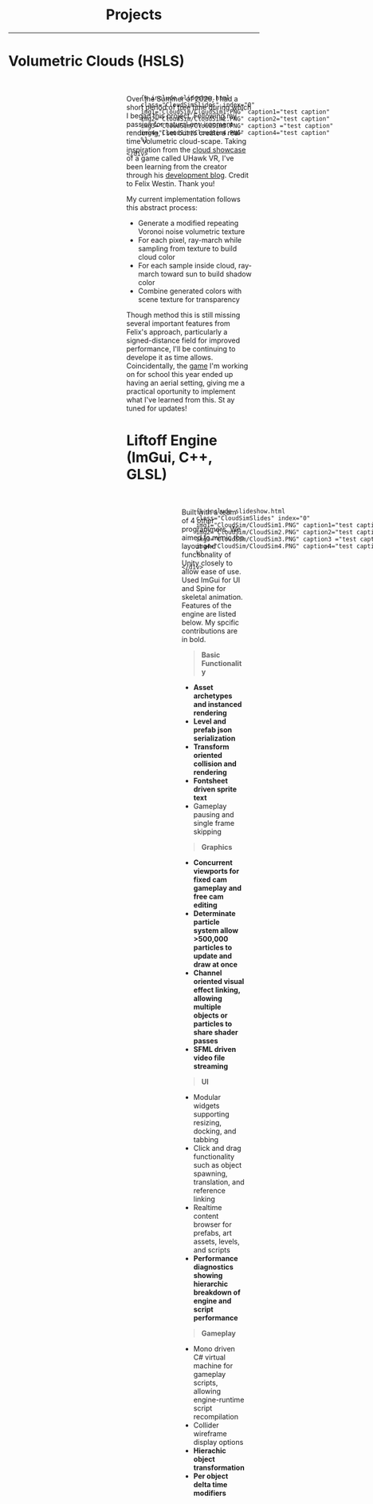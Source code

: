 
<h1 style="text-align: center;">Projects</h1>
<hr>

# Volumetric Clouds (HSLS)

<br>

<div class="aspect-ratio" style="float: right; width:50%; margin: 0px 15px 15px;">  
    <div style="position: absolute; width: 100%; height: 100%;">

        {% include slideshow.html 
        class="CloudSimSlides" index="0"
        img1="CloudSim/CloudSim1.PNG" caption1="test caption"
        img2="CloudSim/CloudSim2.PNG" caption2="test caption"
        img3="CloudSim/CloudSim3.PNG" caption3 ="test caption"
        img4="CloudSim/CloudSim4.PNG" caption4="test caption"
        %}

    </div>
</div>

Over the Summer of 2020, I had a short period of free time during which I began this project. Following my passion for natural env ironment rendering, I set out to create a real-time volumetric cloud-scape. Taking inspiration from the [cloud showcase](https://youtu.be/5tHzP00qZMQ?t=69) of a game called UHawk VR, I've been learning from the  creator through his [development blog](https://blog.uhawkvr.com/). Credit to Felix Westin. Thank you!

My current implementation follows this abstract process:
- Generate a modified repeating Voronoi noise volumetric texture
- For each pixel, ray-march while sampling from texture to build cloud color
- For each sample inside cloud, ray-march toward sun to build shadow color
- Combine generated colors with scene texture for transparency

Though method this is still missing several important features from Felix's approach, particularly a signed-distance field for improved performance, I'll be continuing to develope it as time allows. Coincidentally, the [game](https://rdavisdev.github.io/games) I'm working on for school this year ended up having an aerial setting, giving me a practical oportunity to implement what I've learned from this. St ay tuned for updates!

<div style ="clear:both; display: block;">
</div>

# Liftoff Engine (ImGui, C++, GLSL)

<br>

<div class="aspect-ratio" style="float: right; width:50%; margin: 0px 15px 15px;">  
    <div style="position: absolute; width: 100%; height: 100%;">

        {% include slideshow.html 
        class="CloudSimSlides" index="0"
        img1="CloudSim/CloudSim1.PNG" caption1="test caption"
        img2="CloudSim/CloudSim2.PNG" caption2="test caption"
        img3="CloudSim/CloudSim3.PNG" caption3 ="test caption"
        img4="CloudSim/CloudSim4.PNG" caption4="test caption"
        %}

    </div>
</div>

Built with a team of 4 other programmers. We aimed to mimic the layout and functionality of Unity closely to allow ease of use. Used ImGui for UI and Spine for skeletal animation. Features of the engine are listed below. My spcific contributions are in bold.

> **Basic Functionality**
- **Asset archetypes and instanced rendering**
- **Level and prefab json serialization**
- **Transform oriented collision and rendering**
- **Fontsheet driven sprite text**
- Gameplay pausing and single frame skipping

> **Graphics**
- **Concurrent viewports for fixed cam gameplay and free cam editing**
- **Determinate particle system allow >500,000 particles to update and draw at once**
- **Channel oriented visual effect linking, allowing multiple objects or particles to share shader passes**
- **SFML driven video file streaming**

> **UI**
- Modular widgets supporting resizing, docking, and tabbing
- Click and drag functionality such as object spawning, translation, and reference linking
- Realtime content browser for prefabs, art assets, levels, and scripts
- **Performance diagnostics showing hierarchic breakdown of engine and script performance**

> **Gameplay**
- Mono driven C# virtual machine for gameplay scripts, allowing engine-runtime script recompilation
- Collider wireframe display options
- **Hierachic object transformation**
- **Per object delta time modifiers**

<div style ="clear:both; display: block;">
</div>






<div id="Modal" class="modal">
    <img id="Modal_img" class="modal-content">
    <div id="modal_caption" class="modal-caption"></div>
</div>

<script>

var images = document.getElementsByClassName("slideshow-image");
for(var i = 0; i < images.length; i++)
{  
    images[i].onclick = function(){
        document.getElementById("Modal").style.display = "block";
        document.getElementById("Modal_img").src = this.src;
        document.getElementById("Modal_caption").innerHTML = this.alt;
    }
}

document.getElementById("Modal").onclick = function(){
    document.getElementById("Modal").style.display = "none";
}

</script>

<script>
var slideIndex = [4];
var slideId = ["CloudSimSlides"]
var advanceLock = [false];
showSlides(1, 0);

advanceSlides();
function advanceSlides()
{
    for(var i = 0; i < slideId.length; i++)
    {
        if(!advanceLock[i])
            plusSlides(1, i);
        advanceLock[i] = false;
    }
    setTimeout(advanceSlides, 6000);
}

function plusSlides(n, no) {
    showSlides(slideIndex[no] += n, no);
    advanceLock[no] = true;
}

function showSlides(n, no) {
    var i;
    var x = document.getElementsByClassName(slideId[no]);
    if (n > x.length) {slideIndex[no] = 1}    
    if (n < 1) {slideIndex[no] = x.length}
    for (i = 0; i < x.length; i++) {
        x[i].style.display = "none";  
    }
    x[slideIndex[no]-1].style.display = "block";  
}
</script>
    